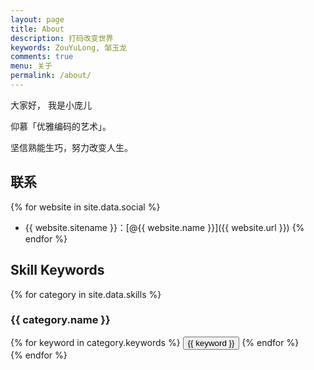 ```yaml
---
layout: page
title: About
description: 打码改变世界
keywords: ZouYuLong, 邹玉龙
comments: true
menu: 关于
permalink: /about/
---
```


大家好， 我是小庞儿

仰慕「优雅编码的艺术」。

坚信熟能生巧，努力改变人生。

## 联系

{% for website in site.data.social %}
* {{ website.sitename }}：[@{{ website.name }}]({{ website.url }})
  {% endfor %}

## Skill Keywords

{% for category in site.data.skills %}
### {{ category.name }}
<div class="btn-inline">
{% for keyword in category.keywords %}
<button class="btn btn-outline" type="button">{{ keyword }}</button>
{% endfor %}
</div>
{% endfor %}
